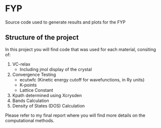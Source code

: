 # FYP
 Source code used to generate results and plots for the FYP

## Structure of the project
In this project you will find code that was used for each material, consiting of: 
1. VC-relax
    * Including jmol display of the crystal
2. Convergence Testing
    * ecutwfc (Kinetic energy cutoff for wavefunctions, in Ry units)
    * K-points 
    * Lattice Constant
3. Kpath determined using Xcrysden
4. Bands Calculation
5. Density of States (DOS) Calculation

Please refer to my final report where you will find more details on the computational methods. 